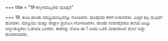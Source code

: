+++
title = "19 ಕಣ್ಡಳವರಿಬ್ಬರನು ಧೊಪ್ಪನೆ"

+++
19. ಕುಂತಿ ಪಾಂಡು ಮಾದ್ರಿಯರಿಬ್ಬರನ್ನೂ  ನೋಡಿದಳು. ಧೊಪ್ಪೆಂದು ಕೆಳಗೆ ಉರುಳಿದಳು. ಎಚ್ಚರ ತಪ್ಪಿ ಮೂರ್ಛೆ ಹೋದಳು. ಮಾದ್ರಿಯು ಮತ್ತೂ ಹೆಚ್ಚಾಗಿ ಪ್ರಲಾಪಿಸಿ ಗೋಳಾಡಿದಳು. ಪಾಂಡು ನಂದನರೈವರೂ ತಲೆಯ ಜುಟ್ಟು ಅಲ್ಲಾಡುತ್ತಿರಲು ಓಡೋಡಿ ಬಂದರು. ಈತನನ್ನು ನೋಡಿ ಹಾ ! ಎಂದು ಒರಲಿ ಮಹಾರಾಜನ ಮೇಲೆ ಬಿದ್ದು ಹೊರಳಾಡಿದರು.